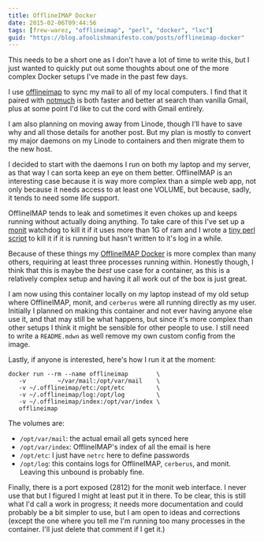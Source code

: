 ```yaml
---
title: OfflineIMAP Docker
date: 2015-02-06T09:44:56
tags: [frew-warez, "offlineimap", "perl", "docker", "lxc"]
guid: "https://blog.afoolishmanifesto.com/posts/offlineimap-docker"
---
```

This needs to be a short one as I don't have a lot of time to write this, but I
just wanted to quickly put out some thoughts about one of the more complex
Docker setups I've made in the past few days.

I use [offlineimap](http://offlineimap.org/) to sync my mail to all of my local
computers.  I find that it paired with [notmuch](http://notmuchmail.org/) is
both faster and better at search than vanilla Gmail, plus at some point I'd like
to cut the cord with Gmail entirely.

I am also planning on moving away from Linode, though I'll have to save why and
all those details for another post.  But my plan is mostly to convert my major
daemons on my Linode to containers and then migrate them to the new host.

I decided to start with the daemons I run on both my laptop and my server, as
that way I can sorta keep an eye on them better.  OfflineIMAP is an interesting
case because it is way more complex than a simple web app, not only because it
needs access to at least one VOLUME, but because, sadly, it tends to need some
life support.

OfflineIMAP tends to leak and sometimes it even chokes up and keeps running
without actually doing anything.  To take care of this I've set up a
[monit](http://mmonit.com/monit/) watchdog to kill it if it uses more than 1G of
ram and I wrote a [tiny perl
script](https://github.com/frioux/offlineimap/blob/4c410f886f8f3b983985c4b5846cb3f7974904a0/bin/cerberus)
to kill it if it is running but hasn't written to it's log in a while.

Because of these things my [OfflineIMAP
Docker](https://github.com/frioux/offlineimap/blob/8b8815b42ff0de72b3e766de9f7f785b3ab57068/Dockerfile)
is more complex than many others, requiring at least three processes running
within.  Honestly though, I think that this is maybe the *best* use case for a
container, as this is a relatively complex setup and having it all work out of
the box is just great.

I am now using this container locally on my laptop instead of my old setup where
OfflineIMAP, monit, and `cerberus` were all running directly as my user.
Initially I planned on making this container and not ever having anyone else use
it, and that may still be what happens, but since it's more complex than other
setups I think it might be sensible for other people to use.  I still need to
write a `README.mdwn` as well remove my own custom config from the image.

Lastly, if anyone is interested, here's how I run it at the moment:

    docker run --rm --name offlineimap        \
       -v         ~/var/mail:/opt/var/mail    \
       -v ~/.offlineimap/etc:/opt/etc         \
       -v ~/.offlineimap/log:/opt/log         \
       -v ~/.offlineimap/index:/opt/var/index \
       offlineimap

The volumes are:

 * `/opt/var/mail`: the actual email all gets synced here
 * `/opt/var/index`: OfflineIMAP's index of all the email is here
 * `/opt/etc`: I just have `netrc` here to define passwords
 * `/opt/log`: this contains logs for OfflineIMAP, `cerberus`, and monit.
   Leaving this unbound is probably fine.

Finally, there is a port exposed (2812) for the monit web interface.  I never
use that but I figured I might at least put it in there.  To be clear, this is
still what I'd call a work in progress; it needs more documentation and could
probably be a bit simpler to use, but I am open to ideas and corrections (except
the one where you tell me I'm running too many processes in the container.  I'll
just delete that comment if I get it.)
